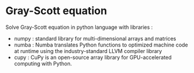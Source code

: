 # Gray-Scott equation

Solve Gray-Scott equation in python language with libraries :
* numpy : standard library for multi-dimensional arrays and matrices
* numba : Numba translates Python functions to optimized machine code at runtime using the industry-standard LLVM compiler library
* cupy : CuPy is an open-source array library for GPU-accelerated computing with Python. 


